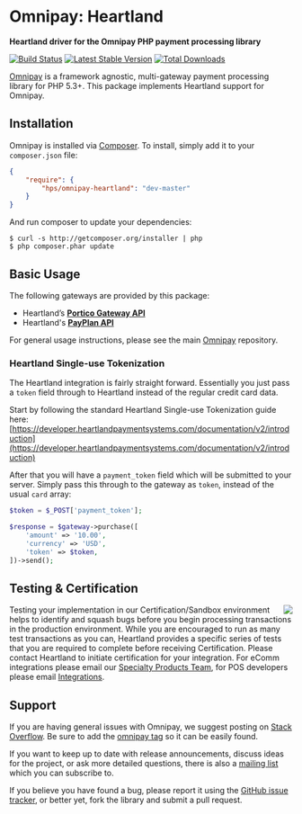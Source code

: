 # Omnipay: Heartland

**Heartland driver for the Omnipay PHP payment processing library**

[![Build Status](https://travis-ci.org/hps/omnipay-heartland.png?branch=master)](https://travis-ci.org/hps/omnipay-heartland)
[![Latest Stable Version](https://poser.pugx.org/hps/omnipay-heartland/version.png)](https://packagist.org/packages/hps/omnipay-heartland)
[![Total Downloads](https://poser.pugx.org/hps/omnipay-heartland/d/total.png)](https://packagist.org/packages/hps/omnipay-heartland)

[Omnipay](https://github.com/thephpleague/omnipay) is a framework agnostic, multi-gateway payment
processing library for PHP 5.3+. This package implements Heartland support for Omnipay.

## Installation

Omnipay is installed via [Composer](http://getcomposer.org/). To install, simply add it
to your `composer.json` file:

```json
{
    "require": {
        "hps/omnipay-heartland": "dev-master"
    }
}
```

And run composer to update your dependencies:

    $ curl -s http://getcomposer.org/installer | php
    $ php composer.phar update

## Basic Usage

The following gateways are provided by this package:

* Heartland’s [**Portico Gateway API**](http://developer.heartlandpaymentsystems.com/Portico)
* Heartland's [**PayPlan API**](https://developer.heartlandpaymentsystems.com/Resource/download/payplan-devguide)

For general usage instructions, please see the main [Omnipay](https://github.com/thephpleague/omnipay)
repository.

### Heartland Single-use Tokenization

The Heartland integration is fairly straight forward. Essentially you just pass
a `token` field through to Heartland instead of the regular credit card data.

Start by following the standard Heartland Single-use Tokenization guide here:
[https://developer.heartlandpaymentsystems.com/documentation/v2/introduction](https://developer.heartlandpaymentsystems.com/documentation/v2/introduction)

After that you will have a `payment_token` field which will be submitted to your server.
Simply pass this through to the gateway as `token`, instead of the usual `card` array:

```php
$token = $_POST['payment_token'];

$response = $gateway->purchase([
    'amount' => '10.00',
    'currency' => 'USD',
    'token' => $token,
])->send();
```

## Testing & Certification

<img src="http://developer.heartlandpaymentsystems.com/Resource/Download/sdk-readme-icon-tools" align="right"/>
Testing your implementation in our Certification/Sandbox environment helps to identify and squash bugs before you begin processing transactions in the production environment. While you are encouraged to run as many test transactions as you can, Heartland provides a specific series of tests that you are required to complete before receiving Certification. Please contact Heartland to initiate certification for your integration. For eComm integrations please email our <a href="mailto:SecureSubmitCert@e-hps.com?Subject=Certification Request&Body=I am ready to start certifying my integration! ">Specialty Products Team</a>, for POS developers please email <a href="mailto:integration@e-hps.com?Subject=Certification Request&Body=I am ready to start certifying my integration! ">Integrations</a>.

## Support

If you are having general issues with Omnipay, we suggest posting on
[Stack Overflow](http://stackoverflow.com/). Be sure to add the
[omnipay tag](http://stackoverflow.com/questions/tagged/omnipay) so it can be easily found.

If you want to keep up to date with release announcements, discuss ideas for the project,
or ask more detailed questions, there is also a [mailing list](https://groups.google.com/forum/#!forum/omnipay) which
you can subscribe to.

If you believe you have found a bug, please report it using the [GitHub issue tracker](https://github.com/hps/omnipay-heartland/issues),
or better yet, fork the library and submit a pull request.

